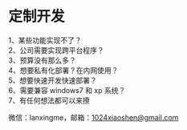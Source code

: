 # 定制开发

1、某些功能实现不了？  
2、公司需要实现跨平台程序？  
3、预算没有那么多？  
4、想要私有化部署？在内网使用？  
5、想要快速开发快速部署？  
6、需要兼容 windows7 和 xp 系统？  
7、有任何想法都可以来撩

微信：lanxingme，邮箱：1024xiaoshen@gmail.com
